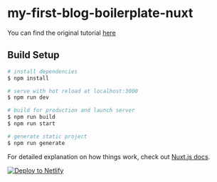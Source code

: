 # my-first-blog-boilerplate-nuxt

You can find the original tutorial [here](https://www.youtube.com/watch?v=1SAZMFwYUDE)

## Build Setup

```bash
# install dependencies
$ npm install

# serve with hot reload at localhost:3000
$ npm run dev

# build for production and launch server
$ npm run build
$ npm run start

# generate static project
$ npm run generate
```

For detailed explanation on how things work, check out [Nuxt.js docs](https://nuxtjs.org).

[![Deploy to Netlify](https://www.netlify.com/img/deploy/button.svg)](https://app.netlify.com/start/deploy?repository=https://github.com/nazimboudeffa/my-first-blog-boilerplate-nuxt)

